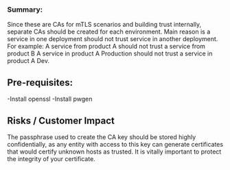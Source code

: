 ### Summary:                                                                                                       

Since these are CAs for mTLS scenarios and building trust internally, separate CAs should be created for each environment.
Main reason is a service in one deployment should not trust service in another deployment.
For example:
A service from product A should not trust a service from product B
A service in product A Production should not trust a service in product A Dev. 

## Pre-requisites:                                                                                                

-Install openssl
-Install pwgen


## Risks / Customer Impact                                                                                       

The passphrase used to create the CA key should be stored highly confidentially, as any entity with access to
this key can generate certificates that would certify unknown hosts as trusted. It is vitally important to protect the integrity of your certificate.

